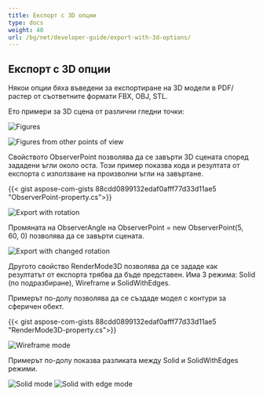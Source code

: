 ```yaml
---
title: Експорт с 3D опции
type: docs
weight: 40
url: /bg/net/developer-guide/export-with-3d-options/
---
```


## **Експорт с 3D опции**

Някои опции бяха въведени за експортиране на 3D модели в PDF/растер от съответните формати FBX, OBJ, STL.

Ето примери за 3D сцена от различни гледни точки:

![Figures](/cad/_assets/guide/3d/fig1.png)

![Figures from other points of view](/cad/_assets/guide/3d/fig2.png)

Свойството ObserverPoint позволява да се завърти 3D сцената според зададени ъгли около оста. Този пример показва кода и резултата от експорта с използване на произволни ъгли на завъртане.

{{< gist aspose-com-gists 88cdd0899132edaf0afff77d33d11ae5 "ObserverPoint-property.cs">}}

![Export with rotation](/cad/_assets/guide/3d/fig3.png)

Промяната на ObserverAngle на ObserverPoint = new ObserverPoint(5, 60, 0) позволява да се завърти сцената.

![Export with changed rotation](/cad/_assets/guide/3d/fig4.png)

Другото свойство RenderMode3D позволява да се зададе как резултатът от експорта трябва да бъде представен. Има 3 режима: Solid (по подразбиране), Wireframe и SolidWithEdges.

Примерът по-долу позволява да се създаде модел с контури за сферичен обект.

{{< gist aspose-com-gists 88cdd0899132edaf0afff77d33d11ae5 "RenderMode3D-property.cs">}}

![Wireframe mode](/cad/_assets/guide/3d/fig5.png)

Примерът по-долу показва разликата между Solid и SolidWithEdges режими.

![Solid mode](/cad/_assets/guide/3d/fig6.png)
![Solid with edge mode](/cad/_assets/guide/3d/fig7.png)
